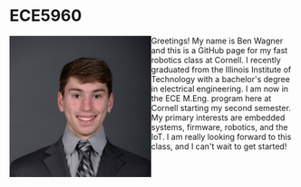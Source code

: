 # ECE5960
<img src="https://github.com/bwagner2-git/ECE5960/blob/main/headshot.jpeg" height="250" ALIGN="left"/>
Greetings! My name is Ben Wagner and this is a GitHub page for my fast robotics class at Cornell. I recently graduated from the Illinois Institute of Technology with a bachelor's degree in electrical engineering. I am now in the ECE M.Eng. program here at Cornell starting my second semester. My primary interests are embedded systems, firmware, robotics, and the IoT. I am really looking forward to this class, and I can't wait to get started!
